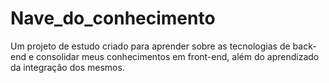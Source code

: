 # Nave_do_conhecimento
Um projeto de estudo criado para aprender sobre as tecnologias de back-end e consolidar meus conhecimentos em front-end, além do aprendizado da integração dos mesmos.
